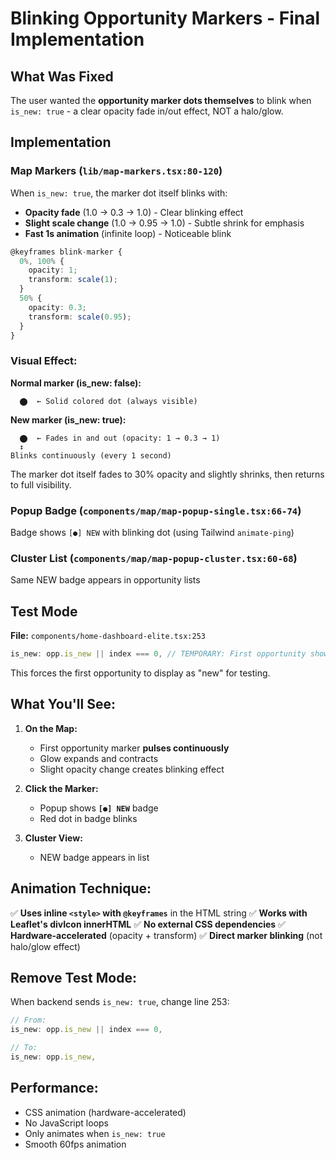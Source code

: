 # Blinking Opportunity Markers - Final Implementation

## What Was Fixed

The user wanted the **opportunity marker dots themselves** to blink when `is_new: true` - a clear opacity fade in/out effect, NOT a halo/glow.

## Implementation

### Map Markers (`lib/map-markers.tsx:80-120`)

When `is_new: true`, the marker dot itself blinks with:
- **Opacity fade** (1.0 → 0.3 → 1.0) - Clear blinking effect
- **Slight scale change** (1.0 → 0.95 → 1.0) - Subtle shrink for emphasis
- **Fast 1s animation** (infinite loop) - Noticeable blink

```typescript
@keyframes blink-marker {
  0%, 100% {
    opacity: 1;
    transform: scale(1);
  }
  50% {
    opacity: 0.3;
    transform: scale(0.95);
  }
}
```

### Visual Effect:

**Normal marker (is_new: false):**
```
  ⬤  ← Solid colored dot (always visible)
```

**New marker (is_new: true):**
```
  ⬤  ← Fades in and out (opacity: 1 → 0.3 → 1)
  ↕
Blinks continuously (every 1 second)
```

The marker dot itself fades to 30% opacity and slightly shrinks, then returns to full visibility.

### Popup Badge (`components/map/map-popup-single.tsx:66-74`)

Badge shows `[●] NEW` with blinking dot (using Tailwind `animate-ping`)

### Cluster List (`components/map/map-popup-cluster.tsx:60-68`)

Same NEW badge appears in opportunity lists

## Test Mode

**File:** `components/home-dashboard-elite.tsx:253`

```typescript
is_new: opp.is_new || index === 0, // TEMPORARY: First opportunity shows as new
```

This forces the first opportunity to display as "new" for testing.

## What You'll See:

1. **On the Map:**
   - First opportunity marker **pulses continuously**
   - Glow expands and contracts
   - Slight opacity change creates blinking effect

2. **Click the Marker:**
   - Popup shows **`[●] NEW`** badge
   - Red dot in badge blinks

3. **Cluster View:**
   - NEW badge appears in list

## Animation Technique:

✅ **Uses inline `<style>` with `@keyframes`** in the HTML string
✅ **Works with Leaflet's divIcon innerHTML**
✅ **No external CSS dependencies**
✅ **Hardware-accelerated** (opacity + transform)
✅ **Direct marker blinking** (not halo/glow effect)

## Remove Test Mode:

When backend sends `is_new: true`, change line 253:

```typescript
// From:
is_new: opp.is_new || index === 0,

// To:
is_new: opp.is_new,
```

## Performance:

- CSS animation (hardware-accelerated)
- No JavaScript loops
- Only animates when `is_new: true`
- Smooth 60fps animation
